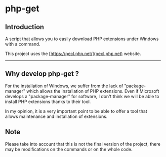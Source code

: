 # php-get

## Introduction

A script that allows you to easily download PHP extensions under Windows with a command.

This project uses the [https://pecl.php.net/](pecl.php.net) website.

---

## Why develop php-get ?

For the installation of Windows, we suffer from the lack of "package-manager" which allows the installation of PHP extensions. Even if Microsoft develops a "package-manager" for software, I don't think we will be able to install PHP extensions thanks to their tool.

In my opinion, it is a very important point to be able to offer a tool that allows maintenance and installation of extensions.

## Note

Please take into account that this is not the final version of the project, there may be modifications on the commands or on the whole code.